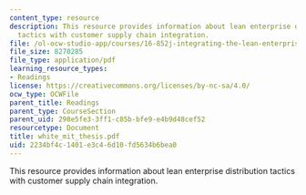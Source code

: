 ```yaml
---
content_type: resource
description: This resource provides information about lean enterprise distribution
  tactics with customer supply chain integration.
file: /ol-ocw-studio-app/courses/16-852j-integrating-the-lean-enterprise-fall-2005/2234bf4c1401e3c46d10fd5634b6bea0_white_mit_thesis.pdf
file_size: 8270285
file_type: application/pdf
learning_resource_types:
- Readings
license: https://creativecommons.org/licenses/by-nc-sa/4.0/
ocw_type: OCWFile
parent_title: Readings
parent_type: CourseSection
parent_uid: 298e5fe3-3ff1-c85b-bfe9-e4b9d48cef52
resourcetype: Document
title: white_mit_thesis.pdf
uid: 2234bf4c-1401-e3c4-6d10-fd5634b6bea0
---
```

This resource provides information about lean enterprise distribution tactics with customer supply chain integration.